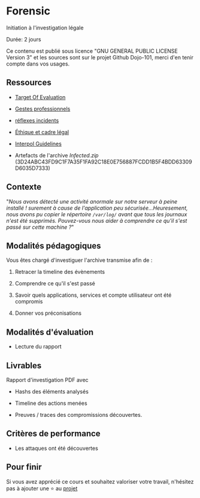 # Forensic

Initiation à l'investigation légale

Durée: 2 jours 

Ce contenu est publié sous licence "GNU GENERAL PUBLIC LICENSE Version 3" et les sources sont sur le projet Github Dojo-101, merci d'en tenir compte dans vos usages.

## Ressources



* [Target Of Evaluation](https://github.com/Aif4thah/VulnerableLightApp)

* [Gestes professionnels](https://github.com/Aif4thah/Dojo-101)

* [réflexes incidents](https://www.cert.ssi.gouv.fr/les-bons-reflexes-en-cas-dintrusion-sur-un-systeme-dinformation/)

* [Éthique et cadre légal](https://github.com/Aif4thah/Dojo-101/blob/main/CODE_OF_CONDUCT.md)

* [Interpol Guidelines](https://www.interpol.int/content/download/16243/file/Guidelines_to_Digital_Forensics_First_Responders_V7.pdf)

* Artefacts de l'archive *Infected.zip* (3D24ABC43FD9C1F7A35F1FA92C18E0E756887FCDD1B5F4BDD63309D6035D7333)


## Contexte

"*Nous avons détecté une activité anormale sur notre serveur à peine installé ! surement à cause de l'application peu sécurisée...Heuresement, nous avons pu copier le répertoire `/var/log/` avant que tous les journaux n'est été supprimés. Pouvez-vous nous aider à comprendre ce qu'il s'est passé sur cette machine ?*"

## Modalités pédagogiques

Vous êtes chargé d'investiguer l'archive transmise afin de :

1. Retracer la timeline des évènements

2. Comprendre ce qu'il s'est passé

3. Savoir quels applications, services et compte utilisateur ont été compromis

4. Donner vos préconisations

## Modalités d'évaluation

* Lecture du rapport


## Livrables

Rapport d'investigation PDF avec

* Hashs des éléments analysés

* Timeline des actions menées

* Preuves / traces des compromissions découvertes.


## Critères de performance

* Les attaques ont été découvertes

## Pour finir

Si vous avez apprécié ce cours et souhaitez valoriser votre travail, n'hésitez pas à ajouter une ⭐ au [projet](https://github.com/Aif4thah/Dojo-101)